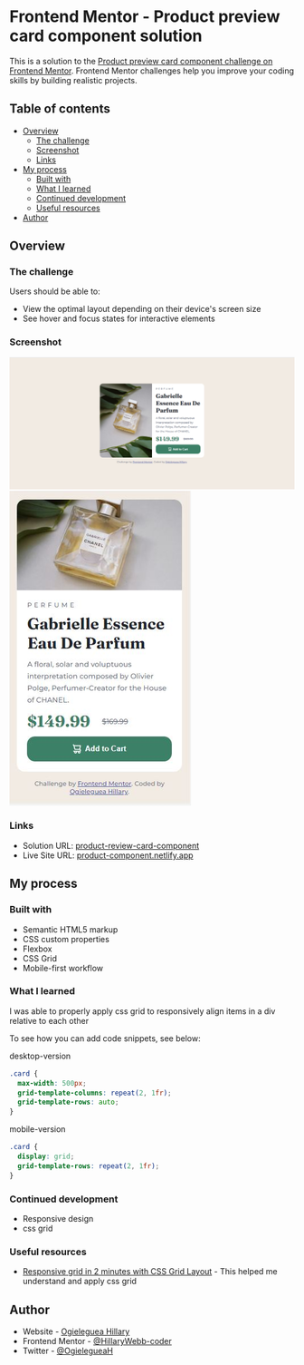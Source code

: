 # Frontend Mentor - Product preview card component solution

This is a solution to the [Product preview card component challenge on Frontend Mentor](https://www.frontendmentor.io/challenges/product-preview-card-component-GO7UmttRfa). Frontend Mentor challenges help you improve your coding skills by building realistic projects.

## Table of contents

- [Overview](#overview)
  - [The challenge](#the-challenge)
  - [Screenshot](#screenshot)
  - [Links](#links)
- [My process](#my-process)
  - [Built with](#built-with)
  - [What I learned](#what-i-learned)
  - [Continued development](#continued-development)
  - [Useful resources](#useful-resources)
- [Author](#author)

## Overview

### The challenge

Users should be able to:

- View the optimal layout depending on their device's screen size
- See hover and focus states for interactive elements

### Screenshot

![](./images/desktop-screenshot.PNG)
![](./images/mobile-screenshot.JPG)

### Links

- Solution URL: [product-review-card-component](https://github.com/HillaryWebb-coder/product-review-card-component)
- Live Site URL: [product-component.netlify.app](https://product-component.netlify.app/)

## My process

### Built with

- Semantic HTML5 markup
- CSS custom properties
- Flexbox
- CSS Grid
- Mobile-first workflow

### What I learned

I was able to properly apply css grid to responsively align items in a div relative to each other

To see how you can add code snippets, see below:

desktop-version

```css
.card {
  max-width: 500px;
  grid-template-columns: repeat(2, 1fr);
  grid-template-rows: auto;
}
```

mobile-version

```css
.card {
  display: grid;
  grid-template-rows: repeat(2, 1fr);
}
```

### Continued development

- Responsive design
- css grid

### Useful resources

- [Responsive grid in 2 minutes with CSS Grid Layout](https://travishorn.com/responsive-grid-in-2-minutes-with-css-grid-layout-4842a41420fe) - This helped me understand and apply css grid

## Author

- Website - [Ogieleguea Hillary](https://www.github.com/hillarywebb-coder)
- Frontend Mentor - [@HillaryWebb-coder](https://www.frontendmentor.io/profile/HillaryWebb-coder)
- Twitter - [@OgielegueaH](https://twitter.com/OgielegueaH)
